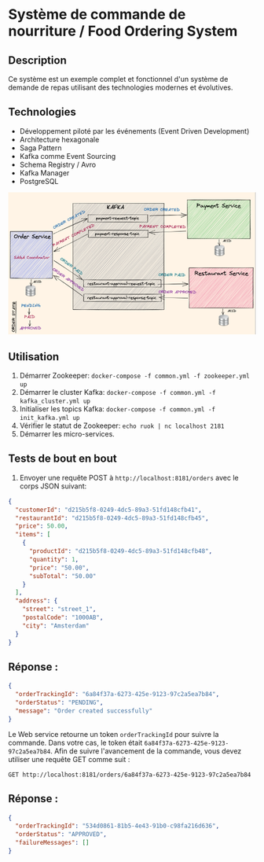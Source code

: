 # Système de commande de nourriture / Food Ordering System

## Description

Ce système est un exemple complet et fonctionnel d'un système de demande de repas utilisant des technologies modernes et évolutives.

## Technologies

* Développement piloté par les événements (Event Driven Development)
* Architecture hexagonale
* Saga Pattern
* Kafka comme Event Sourcing
* Schema Registry / Avro
* Kafka Manager
* PostgreSQL

![Architecture de l'application](https://raw.githubusercontent.com/selbokhari/food-ordering-system/main/architecture.png)

## Utilisation

1. Démarrer Zookeeper: `docker-compose -f common.yml -f zookeeper.yml up`
2. Démarrer le cluster Kafka: `docker-compose -f common.yml -f kafka_cluster.yml up`
3. Initialiser les topics Kafka: `docker-compose -f common.yml -f init_kafka.yml up`
4. Vérifier le statut de Zookeeper: `echo ruok | nc localhost 2181`
5. Démarrer les micro-services.

## Tests de bout en bout

1. Envoyer une requête POST à `http://localhost:8181/orders` avec le corps JSON suivant:

```json
{
  "customerId": "d215b5f8-0249-4dc5-89a3-51fd148cfb41",
  "restaurantId": "d215b5f8-0249-4dc5-89a3-51fd148cfb45",
  "price": 50.00,
  "items": [
    {
      "productId": "d215b5f8-0249-4dc5-89a3-51fd148cfb48",
      "quantity": 1,
      "price": "50.00",
      "subTotal": "50.00"
    }
  ],
  "address": {
    "street": "street_1",
    "postalCode": "1000AB",
    "city": "Amsterdam"
  }
}

```

## Réponse :

```json
{
  "orderTrackingId": "6a84f37a-6273-425e-9123-97c2a5ea7b84",
  "orderStatus": "PENDING",
  "message": "Order created successfully"
}
```
Le Web service retourne un token `orderTrackingId` pour suivre la commande. Dans votre cas, le token était `6a84f37a-6273-425e-9123-97c2a5ea7b84`.
Afin de suivre l'avancement de la commande, vous devez utiliser une requête GET comme suit :

```
GET http://localhost:8181/orders/6a84f37a-6273-425e-9123-97c2a5ea7b84
```
## Réponse :
```json
{
  "orderTrackingId": "534d0861-81b5-4e43-91b0-c98fa216d636",
  "orderStatus": "APPROVED",
  "failureMessages": []
}
```

